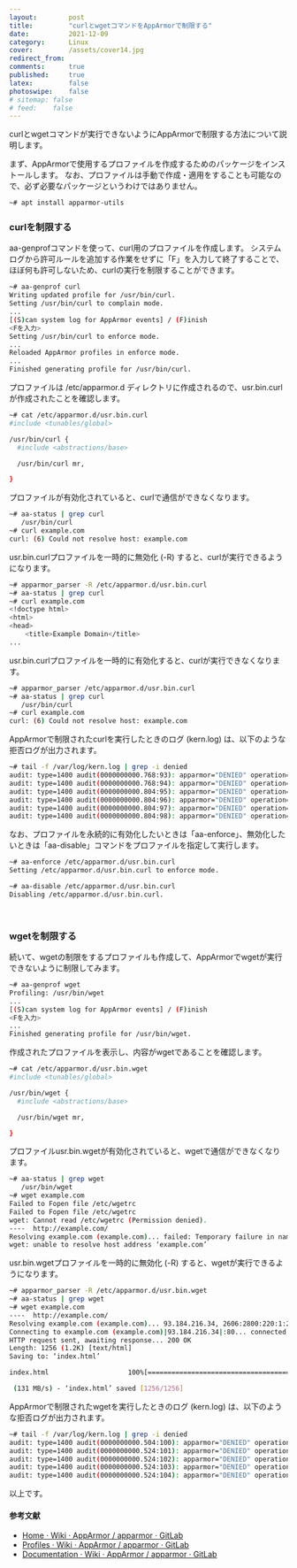 ```yaml
---
layout:        post
title:         "curlとwgetコマンドをAppArmorで制限する"
date:          2021-12-09
category:      Linux
cover:         /assets/cover14.jpg
redirect_from:
comments:      true
published:     true
latex:         false
photoswipe:    false
# sitemap: false
# feed:    false
---
```


curlとwgetコマンドが実行できないようにAppArmorで制限する方法について説明します。

まず、AppArmorで使用するプロファイルを作成するためのパッケージをインストールします。
なお、プロファイルは手動で作成・適用をすることも可能なので、必ず必要なパッケージというわけではありません。
```bash
~# apt install apparmor-utils
```

### curlを制限する

aa-genprofコマンドを使って、curl用のプロファイルを作成します。
システムログから許可ルールを追加する作業をせずに「F」を入力して終了することで、ほぼ何も許可しないため、curlの実行を制限することができます。
```bash
~# aa-genprof curl
Writing updated profile for /usr/bin/curl.
Setting /usr/bin/curl to complain mode.
...
[(S)can system log for AppArmor events] / (F)inish
<Fを入力>
Setting /usr/bin/curl to enforce mode.
...
Reloaded AppArmor profiles in enforce mode.
...
Finished generating profile for /usr/bin/curl.
```
プロファイルは /etc/apparmor.d ディレクトリに作成されるので、usr.bin.curl が作成されたことを確認します。
```bash
~# cat /etc/apparmor.d/usr.bin.curl
#include <tunables/global>

/usr/bin/curl {
  #include <abstractions/base>

  /usr/bin/curl mr,

}
```
プロファイルが有効化されていると、curlで通信ができなくなります。
```bash
~# aa-status | grep curl
   /usr/bin/curl
~# curl example.com
curl: (6) Could not resolve host: example.com
```
usr.bin.curlプロファイルを一時的に無効化 (-R) すると、curlが実行できるようになります。
```bash
~# apparmor_parser -R /etc/apparmor.d/usr.bin.curl
~# aa-status | grep curl
~# curl example.com
<!doctype html>
<html>
<head>
    <title>Example Domain</title>
...
```
usr.bin.curlプロファイルを一時的に有効化すると、curlが実行できなくなります。
```bash
~# apparmor_parser /etc/apparmor.d/usr.bin.curl
~# aa-status | grep curl
   /usr/bin/curl
~# curl example.com
curl: (6) Could not resolve host: example.com
```
AppArmorで制限されたcurlを実行したときのログ (kern.log) は、以下のような拒否ログが出力されます。
```bash
~# tail -f /var/log/kern.log | grep -i denied
audit: type=1400 audit(0000000000.768:93): apparmor="DENIED" operation="open" profile="/usr/bin/curl" name="/etc/ssl/openssl.cnf" pid=5317 comm="curl" requested_mask="r" denied_mask="r" fsuid=0 ouid=0
audit: type=1400 audit(0000000000.768:94): apparmor="DENIED" operation="create" profile="/usr/bin/curl" pid=5317 comm="curl" family="inet6" sock_type="dgram" protocol=0 requested_mask="create" denied_mask="create"
audit: type=1400 audit(0000000000.804:95): apparmor="DENIED" operation="open" profile="/usr/bin/curl" name="/etc/host.conf" pid=5317 comm="curl" requested_mask="r" denied_mask="r" fsuid=0 ouid=0
audit: type=1400 audit(0000000000.804:96): apparmor="DENIED" operation="open" profile="/usr/bin/curl" name="/run/systemd/resolve/stub-resolv.conf" pid=5317 comm="curl" requested_mask="r" denied_mask="r" fsuid=0 ouid=101
audit: type=1400 audit(0000000000.804:97): apparmor="DENIED" operation="open" profile="/usr/bin/curl" name="/etc/nsswitch.conf" pid=5317 comm="curl" requested_mask="r" denied_mask="r" fsuid=0 ouid=0
audit: type=1400 audit(0000000000.804:98): apparmor="DENIED" operation="create" profile="/usr/bin/curl" pid=5317 comm="curl" family="inet" sock_type="dgram" protocol=0 requested_mask="create" denied_mask="create"
```

なお、プロファイルを永続的に有効化したいときは「aa-enforce」、無効化したいときは「aa-disable」コマンドをプロファイルを指定して実行します。
```bash
~# aa-enforce /etc/apparmor.d/usr.bin.curl
Setting /etc/apparmor.d/usr.bin.curl to enforce mode.

~# aa-disable /etc/apparmor.d/usr.bin.curl
Disabling /etc/apparmor.d/usr.bin.curl.
```

<br>

### wgetを制限する

続いて、wgetの制限をするプロファイルも作成して、AppArmorでwgetが実行できないように制限してみます。
```bash
~# aa-genprof wget
Profiling: /usr/bin/wget
...
[(S)can system log for AppArmor events] / (F)inish
<Fを入力>
...
Finished generating profile for /usr/bin/wget.
```
作成されたプロファイルを表示し、内容がwgetであることを確認します。
```bash
~# cat /etc/apparmor.d/usr.bin.wget
#include <tunables/global>

/usr/bin/wget {
  #include <abstractions/base>

  /usr/bin/wget mr,

}
```
プロファイルusr.bin.wgetが有効化されていると、wgetで通信ができなくなります。
```bash
~# aa-status | grep wget
   /usr/bin/wget
~# wget example.com
Failed to Fopen file /etc/wgetrc
Failed to Fopen file /etc/wgetrc
wget: Cannot read /etc/wgetrc (Permission denied).
----  http://example.com/
Resolving example.com (example.com)... failed: Temporary failure in name resolution.
wget: unable to resolve host address ‘example.com’
```
usr.bin.wgetプロファイルを一時的に無効化 (-R) すると、wgetが実行できるようになります。
```bash
~# apparmor_parser -R /etc/apparmor.d/usr.bin.wget
~# aa-status | grep wget
~# wget example.com
----  http://example.com/
Resolving example.com (example.com)... 93.184.216.34, 2606:2800:220:1:248:1893:25c8:1946
Connecting to example.com (example.com)|93.184.216.34|:80... connected.
HTTP request sent, awaiting response... 200 OK
Length: 1256 (1.2K) [text/html]
Saving to: ‘index.html’

index.html                    100%[=================================================>]   1.23K  --.-KB/s    in 0s

 (131 MB/s) - ‘index.html’ saved [1256/1256]
```
AppArmorで制限されたwgetを実行したときのログ (kern.log) は、以下のような拒否ログが出力されます。
```bash
~# tail -f /var/log/kern.log | grep -i denied
audit: type=1400 audit(0000000000.504:100): apparmor="DENIED" operation="open" profile="/usr/bin/wget" name="/etc/wgetrc" pid=5432 comm="wget" requested_mask="r" denied_mask="r" fsuid=0 ouid=0
audit: type=1400 audit(0000000000.524:101): apparmor="DENIED" operation="open" profile="/usr/bin/wget" name="/etc/nsswitch.conf" pid=5432 comm="wget" requested_mask="r" denied_mask="r" fsuid=0 ouid=0
audit: type=1400 audit(0000000000.524:102): apparmor="DENIED" operation="open" profile="/usr/bin/wget" name="/etc/host.conf" pid=5432 comm="wget" requested_mask="r" denied_mask="r" fsuid=0 ouid=0
audit: type=1400 audit(0000000000.524:103): apparmor="DENIED" operation="open" profile="/usr/bin/wget" name="/run/systemd/resolve/stub-resolv.conf" pid=5432 comm="wget" requested_mask="r" denied_mask="r" fsuid=0 ouid=101
audit: type=1400 audit(0000000000.524:104): apparmor="DENIED" operation="create" profile="/usr/bin/wget" pid=5432 comm="wget" family="inet" sock_type="dgram" protocol=0 requested_mask="create" denied_mask="create"
```

以上です。

#### 参考文献
- [Home · Wiki · AppArmor / apparmor · GitLab](https://gitlab.com/apparmor/apparmor/-/wikis/home)
- [Profiles · Wiki · AppArmor / apparmor · GitLab](https://gitlab.com/apparmor/apparmor/-/wikis/Profiles)
- [Documentation · Wiki · AppArmor / apparmor · GitLab](https://gitlab.com/apparmor/apparmor/-/wikis/Documentation)

